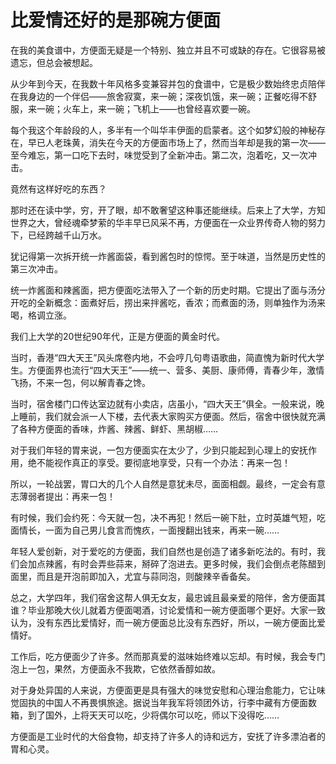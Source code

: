 # 比爱情还好的是那碗方便面

在我的美食谱中，方便面无疑是一个特别、独立并且不可或缺的存在。它很容易被遗忘，但总会被想起。 

从少年到今天，在我数十年风格多变兼容并包的食谱中，它是极少数始终忠贞陪伴在我身边的一个伴侣——旅舍寂寞，来一碗；深夜饥饿，来一碗；正餐吃得不舒服，来一碗；火车上，来一碗；飞机上——也曾经喜欢要一碗。 

每个我这个年龄段的人，多半有一个叫华丰伊面的启蒙者。这个如梦幻般的神秘存在，早已人老珠黄，消失在今天的方便面市场上了，然而当年却是我的第一次——至今难忘，第一口吃下去时，味觉受到了全新冲击。第二次，泡着吃，又一次冲击。 

竟然有这样好吃的东西？ 

那时还在读中学，穷，开了眼，却不敢奢望这种事还能继续。后来上了大学，方知世界之大，曾经魂牵梦萦的华丰早已风采不再，方便面在一众业界传奇人物的努力下，已经跨越千山万水。 

犹记得第一次拆开统一炸酱面袋，看到酱包时的惊愕。至于味道，当然是历史性的第三次冲击。 

统一炸酱面和辣酱面，把方便面吃法带入了一个新的历史时期。它提出了面与汤分开吃的全新概念：面煮好后，捞出来拌酱吃，香浓；而煮面的汤，则单独作为汤来喝，格调立涨。 

我们上大学的20世纪90年代，正是方便面的黄金时代。 

当时，香港“四大天王”风头席卷内地，不会哼几句粤语歌曲，简直愧为新时代大学生。方便面界也流行“四大天王”——统一、营多、美厨、康师傅，青春少年，激情飞扬，不来一包，何以解青春之馋。 

当时，宿舍楼门口传达室边就有小卖店，店虽小，“四大天王”俱全。一般来说，晚上睡前，我们就会派一人下楼，去代表大家购买方便面。然后，宿舍中很快就充满了各种方便面的香味，炸酱、辣酱、鲜虾、黑胡椒…… 

对于我们年轻的胃来说，一包方便面实在太少了，少到只能起到心理上的安抚作用，绝不能视作真正的享受。要彻底地享受，只有一个办法：再来一包！ 

所以，一轮战罢，胃口大的几个人自然是意犹未尽，面面相觑。最终，一定会有意志薄弱者提出：再来一包！ 

有时候，我们会约死：今天就一包，决不再犯！然后一碗下肚，立时英雄气短，吃面情长，一面为自己男儿食言而愧疚，一面搜翻出钱来，再来一碗…… 

年轻人爱创新，对于爱吃的方便面，我们自然也是创造了诸多新吃法的。有时，我们会加点辣酱，有时会弄些蒜来，掰碎了泡进去。更多时候，我们会倒点老陈醋到面里，而且是开泡前即加入，尤宜与蒜同泡，则酸辣辛香备矣。 

总之，大学四年，我们宿舍这帮人俱无女友，最忠诚且最亲爱的陪伴，舍方便面其谁？毕业那晚大伙儿就着方便面喝酒，讨论爱情和一碗方便面哪个更好。大家一致认为，没有东西比爱情好，而一碗方便面总比没有东西好，所以，一碗方便面比爱情好。 

工作后，吃方便面少了许多。然而那真爱的滋味始终难以忘却。有时候，我会专门泡上一包，果然，方便面永不我欺，它依然香醇如故。 

对于身处异国的人来说，方便面更是具有强大的味觉安慰和心理治愈能力，它让味觉固执的中国人不再畏惧旅途。据说当年我军将领团外访，行李中藏有方便面数箱，到了国外，上将天天可以吃，少将偶尔可以吃，师以下没得吃…… 

方便面是工业时代的大俗食物，却支持了许多人的诗和远方，安抚了许多漂泊者的胃和心灵。